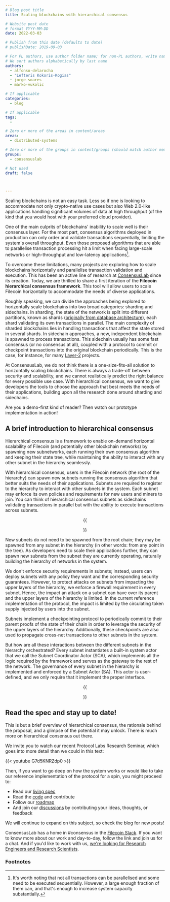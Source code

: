 ```yaml
---
# Blog post title
title: Scaling blockchains with hierarchical consensus

# Website post date
# format YYYY-MM-DD
date: 2022-03-03

# Publish from this date (defaults to date)
# publishDate: 2019-09-03

# For PL authors, use author folder name; for non-PL authors, write name as in paper within""
# We sort authors alphabetically by last name
authors:
  - alfonso-delarocha
  - "Lefteris Kokoris-Kogias"
  - jorge-soares  
  - marko-vukolic

# If applicable
categories:
  - blog

# If applicable
tags:
  -

# Zero or more of the areas in content/areas
areas:
  - distributed-systems

# Zero or more of the groups in content/groups (should match author membership)
groups:
  - consensuslab

# Not used
draft: false



---
```


Scaling blockchains is not an easy task. Less so if one is looking to accommodate not only crypto-native use cases but also Web 2.0-like applications handling significant volumes of data at high throughput (of the kind that you would host with your preferred cloud provider).

One of the main culprits of blockchains' inability to scale well is their consensus layer. For the most part, consensus algorithms deployed in production can only order and validate transactions sequentially, limiting the system's overall throughput. Even those proposed algorithms that are able to parallelise transaction processing hit a limit when facing large-scale networks or high-throughput and low-latency applications[^1].

To overcome these limitations, many projects are exploring how to scale blockchains horizontally and parallelise transaction validation and execution. This has been an active line of research at [ConsensusLab](/groups/consensuslab/) since its creation. Today, we are thrilled to share a first iteration of the **Filecoin hierarchical consensus framework**. This tool will allow users to scale Filecoin horizontally to accommodate the needs of diverse applications.

Roughly speaking, we can divide the approaches being explored to horizontally scale blockchains into two broad categories: sharding and sidechains. In sharding, the state of the network is split into different partitions, known as shards ([originally from database architecture](https://en.wikipedia.org/wiki/Shard_(database_architecture))), each shard validating its own transactions in parallel. The main complexity of sharded blockchains lies in handling transactions that affect the state stored in several shards. In sidechain approaches, a new, independent blockchain is spawned to process transactions. This sidechain usually has some fast consensus (or no consensus at all), coupled with a protocol to commit or checkpoint transactions into the original blockchain periodically. This is the case, for instance, for many [Layer-2](https://www.gemini.com/cryptopedia/blockchain-layer-2-network-layer-1-network#section-layer-2-scaling-solutions) projects.

At ConsensusLab, we do not think there is a one-size-fits-all solution to horizontally scaling blockchains. There is always a trade-off between security and scalability, and we cannot realistically predict the right balance for every possible use case. With hierarchical consensus, we want to give developers the tools to choose the approach that best meets the needs of their applications, building upon all the research done around sharding and sidechains.

Are you a demo-first kind of reader? Then watch our prototype implementation in action!

<script id="asciicast-KM1n37MFs3ZPLdjZ0EDJX5zY1" src="https://asciinema.org/a/KM1n37MFs3ZPLdjZ0EDJX5zY1.js" async></script>


## A brief introduction to hierarchical consensus

Hierarchical consensus is a framework to enable on-demand horizontal scalability of Filecoin (and potentially other blockchain networks) by spawning new subnetworks, each running their own consensus algorithm and keeping their state tree, while maintaining the ability to interact with any other subnet in the hierarchy seamlessly.

With hierarchical consensus, users in the Filecoin network (the root of the hierarchy) can spawn new subnets running the consensus algorithm that better suits the needs of their applications. Subnets are required to register to the hierarchy to interact with other subnets in the system. Each subnet may enforce its own policies and requirements for new users and miners to join. You can think of hierarchical consensus subnets as sidechains validating transactions in parallel but with the ability to execute transactions across subnets.

<center>{{<figure src="timeline.png" width="90%" caption="The evolution of the consensus hierarchy.">}}</center>

New subnets do not need to be spawned from the root chain; they may be spawned from any subnet in the hierarchy (in other words: from any point in the tree). As developers need to scale their applications further, they can spawn new subnets from the subnet they are currently operating, naturally building the hierarchy of networks in the system.

We don't enforce security requirements in subnets; instead, users can deploy subnets with any policy they want and the corresponding security guarantees. However, to protect attacks on subnets from impacting the upper layers of the hierarchy, we enforce a firewall requirement in every subnet. Hence, the impact an attack on a subnet can have over its parent and the upper layers of the hierarchy is limited. In the current reference implementation of the protocol, the impact is limited by the circulating token supply injected by users into the subnet.

Subnets implement a checkpointing protocol to periodically commit to their parent proofs of the state of their chain in order to leverage the security of the upper layers of the hierarchy. Additionally, these checkpoints are also used to propagate cross-net transactions to other subnets in the system.

But how are all these interactions between the different subnets in the hierarchy orchestrated? Every subnet instantiates a built-in system actor that we call the Subnet Coordinator Actor (SCA), which implements all the logic required by the framework and serves as the gateway to the rest of the network. The governance of every subnet in the hierarchy is implemented and enforced by a Subnet Actor (SA). This actor is user-defined, and we only require that it implement the proper interface.

<center>{{<figure src="actors.png" width="90%" caption="Actor interactions.">}}</center>



## Read the spec and stay up to date!

This is but a brief overview of hierarchical consensus, the rationale behind the proposal, and a glimpse of the potential it may unlock. There is much more on hierarchical consensus out there.

We invite you to watch our recent Protocol Labs Research Seminar, which goes into more detail than we could in this text:

{{< youtube G7d5KNRZdp0 >}}
<br>

Then, if you want to go deep on how the system works or would like to take our reference implementation of the protocol for a spin, you might proceed to:
* Read our [living spec](https://github.com/protocol/ConsensusLab/blob/main/docs/b1.pdf)
* Read the [code](https://github.com/filecoin-project/eudico/) and contribute
* Follow our [roadmap](https://github.com/protocol/ConsensusLab/)
* And join our [discussions](https://github.com/protocol/ConsensusLab/discussions) by contributing your ideas, thoughts, or feedback

We will continue to expand on this subject, so check the blog for new posts!

ConsensusLab has a home in #consensus in the [Filecoin Slack](https://filecoin.io/slack). If you want to know more about our work and day-to-day, follow the link and join us for a chat. And if you'd like to work with us, [we're looking for Research Engineers and Research Scientists](https://protocol.ai/join/).


<!-- Footnotes themselves at the bottom. -->
### Footnotes

[^1]:
     It's worth noting that not all transactions can be parallelised and some need to be executed sequentially. However, a large enough fraction of them can, and that's enough to increase system capacity substantially.
